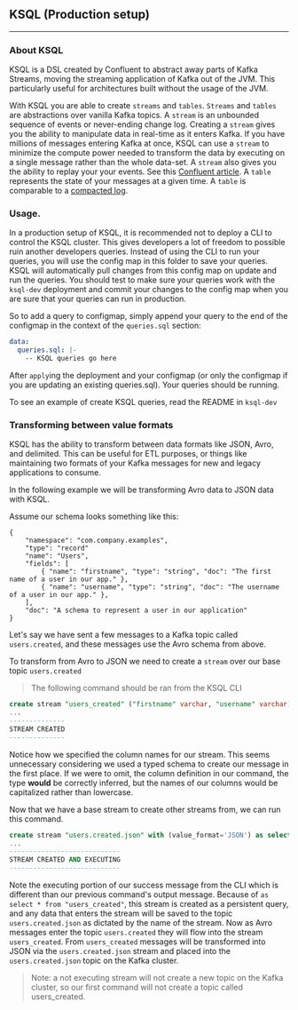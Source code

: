 ## KSQL (Production setup)

---

### About KSQL

KSQL is a DSL created by Confluent to abstract away parts of Kafka Streams, moving the streaming application of Kafka out of the JVM. This particularly useful for architectures built without the usage of the JVM.

With KSQL you are able to create ```streams``` and ```tables```. ```Streams``` and ```tables``` are abstractions over vanilla Kafka topics. A ```stream``` is an unbounded sequence of events or never-ending change log. Creating a ```stream``` gives you the ability to manipulate data in real-time as it enters Kafka. If you have millions of messages entering Kafka at once, KSQL can use a ```stream``` to minimize the compute power needed to transform the data by executing on a single message rather than the whole data-set. A ```stream``` also gives you the ability to replay your your events. See this [Confluent article](https://www.confluent.io/blog/data-reprocessing-with-kafka-streams-resetting-a-streams-application/). A ```table``` represents the state of your messages at a given time. A ```table``` is comparable to a [compacted log](https://kafka.apache.org/documentation/#compaction).

### Usage.

In a production setup of KSQL, it is recommended not to deploy a CLI to control the KSQL cluster. This gives developers a lot of freedom to possible ruin another developers queries. Instead of using the CLI to run your queries, you will use the config map in this folder to save your queries. KSQL will automatically pull changes from this config map on update and run the queries. You should test to make sure your queries work with the ```ksql-dev``` deployment and commit your changes to the config map when you are sure that your queries can run in production.

So to add a query to configmap, simply append your query to the end of the configmap in the context of the ```queries.sql``` section:

```yaml
data:
  queries.sql: |-
    -- KSQL queries go here
```

After ```apply```ing the deployment and your configmap (or only the configmap if you are updating an existing queries.sql). Your queries should be running.

To see an example of create KSQL queries, read the README in ```ksql-dev```

### Transforming between value formats

KSQL has the ability to transform between data formats like JSON, Avro, and delimited. This can be useful for ETL purposes, or things like maintaining two formats of your Kafka messages for new and legacy applications to consume.

In the following example we will be transforming Avro data to JSON data with KSQL.

Assume our schema looks something like this:

```json{.line-numbers}
{
    "namespace": "com.company.examples",
    "type": "record"
    "name": "Users",
    "fields": [
        { "name": "firstname", "type": "string", "doc": "The first name of a user in our app." },
        { "name": "username", "type": "string", "doc": "The username of a user in our app." },
    ],
    "doc": "A schema to represent a user in our application"
}
```

Let's say we have sent a few messages to a Kafka topic called ```users.created```, and these messages use the Avro schema from above. 

To transform from Avro to JSON we need to create a ```stream``` over our base topic ```users.created```

> The following command should be ran from the KSQL CLI

```sql
create stream "users_created" ("firstname" varchar, "username" varchar) with (kafka_topic='users.created', value_format='AVRO');
...
--------------
STREAM CREATED
--------------
```

Notice how we specified the column names for our stream. This seems unnecessary considering we used a typed schema to create our message in the first place. If we were to omit, the column definition in our command, the type **would** be correctly inferred, but the names of our columns would be capitalized rather than lowercase.

Now that we have a base stream to create other streams from, we can run this command.

```sql
create stream "users.created.json" with (value_format='JSON') as select * from "users_created";
...
----------------------------
STREAM CREATED AND EXECUTING
---------------------------- 
``` 

Note the executing portion of our success message from the CLI which is different than our previous command's output message. Because of ```as select * from "users_created"```, this stream is created as a persistent query, and any data that enters the stream will be saved to the topic ```users.created.json``` as dictated by the name of the stream. Now as Avro messages enter the topic ```users.created``` they will flow into the stream ```users_created```. From ```users_created``` messages will be transformed into JSON via the ```users.created.json``` stream and placed into the ```users.created.json``` topic on the Kafka cluster.

> Note: a not executing stream will not create a new topic on the Kafka cluster, so our first command will not create a topic called users_created.
